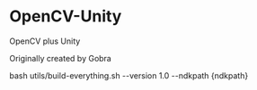 # OpenCV-Unity
OpenCV plus Unity

Originally created by Gobra



bash utils/build-everything.sh --version 1.0 --ndkpath {ndkpath}
